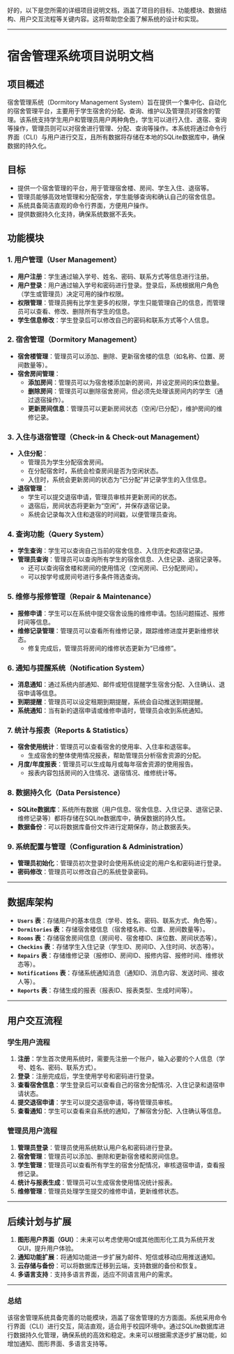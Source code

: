 好的，以下是您所需的详细项目说明文档，涵盖了项目的目标、功能模块、数据结构、用户交互流程等关键内容。这将帮助您全面了解系统的设计和实现。

---

# **宿舍管理系统项目说明文档**

## **项目概述**

宿舍管理系统（Dormitory Management System）旨在提供一个集中化、自动化的宿舍管理平台，主要用于学生宿舍的分配、查询、维护以及管理员对宿舍的管理。该系统支持学生用户和管理员用户两种角色，学生可以进行入住、退宿、查询等操作，管理员则可以对宿舍进行管理、分配、查询等操作。本系统将通过命令行界面（CLI）与用户进行交互，且所有数据将存储在本地的SQLite数据库中，确保数据的持久化。

## **目标**

- 提供一个宿舍管理的平台，用于管理宿舍楼、房间、学生入住、退宿等。
- 管理员能够高效地管理和分配宿舍，学生能够查询和确认自己的宿舍信息。
- 系统具备简洁直观的命令行界面，方便用户操作。
- 提供数据持久化支持，确保系统数据不丢失。

## **功能模块**

### **1. 用户管理（User Management）**

- **用户注册**：学生通过输入学号、姓名、密码、联系方式等信息进行注册。
- **用户登录**：用户通过输入学号和密码进行登录。登录后，系统根据用户角色（学生或管理员）决定可用的操作权限。
- **权限管理**：管理员拥有比学生更多的权限，学生只能管理自己的信息，而管理员可以查看、修改、删除所有学生的信息。
- **学生信息修改**：学生登录后可以修改自己的密码和联系方式等个人信息。

### **2. 宿舍管理（Dormitory Management）**

- **宿舍楼管理**：管理员可以添加、删除、更新宿舍楼的信息（如名称、位置、房间数量等）。
- **宿舍房间管理**：
    - **添加房间**：管理员可以为宿舍楼添加新的房间，并设定房间的床位数量。
    - **删除房间**：管理员可以删除宿舍房间，但必须先处理该房间内的学生（通过退宿操作）。
    - **更新房间信息**：管理员可以更新房间状态（空闲/已分配），维护房间的维修记录。

### **3. 入住与退宿管理（Check-in & Check-out Management）**

- **入住分配**：
    - 管理员为学生分配宿舍房间。
    - 在分配宿舍时，系统会检查房间是否为空闲状态。
    - 入住时，系统会更新房间的状态为“已分配”并记录学生的入住信息。
- **退宿管理**：
    - 学生可以提交退宿申请，管理员审核并更新房间的状态。
    - 退宿后，房间状态将更新为“空闲”，并保存退宿记录。
    - 系统会记录每次入住和退宿的时间戳，以便管理员查询。

### **4. 查询功能（Query System）**

- **学生查询**：学生可以查询自己当前的宿舍信息、入住历史和退宿记录。
- **管理员查询**：管理员可以查询所有学生的宿舍信息、入住记录、退宿记录等。
    - 还可以查询宿舍楼和房间的使用情况（空闲房间、已分配房间）。
    - 可以按学号或房间号进行多条件筛选查询。

### **5. 维修与报修管理（Repair & Maintenance）**

- **报修申请**：学生可以在系统中提交宿舍设施的维修申请。包括问题描述、报修时间等信息。
- **维修记录管理**：管理员可以查看所有维修记录，跟踪维修进度并更新维修状态。
    - 修复完成后，管理员将房间的维修状态更新为“已维修”。

### **6. 通知与提醒系统（Notification System）**

- **消息通知**：通过系统内部通知、邮件或短信提醒学生宿舍分配、入住确认、退宿申请等信息。
- **到期提醒**：管理员可以设定租期到期提醒，系统会自动推送到期提醒。
- **系统通知**：当有新的退宿申请或维修申请时，管理员会收到系统通知。

### **7. 统计与报表（Reports & Statistics）**

- **宿舍使用统计**：管理员可以查看宿舍的使用率、入住率和退宿率。
    - 生成宿舍的整体使用情况报表，帮助管理员分析宿舍资源的分配。
- **月度/年度报表**：管理员可以生成每月或每年宿舍资源的使用报告。
    - 报表内容包括房间的入住情况、退宿情况、维修统计等。

### **8. 数据持久化（Data Persistence）**

- **SQLite数据库**：系统所有数据（用户信息、宿舍信息、入住记录、退宿记录、维修记录等）都将存储在SQLite数据库中，确保数据的持久性。
- **数据备份**：可以将数据库备份文件进行定期保存，防止数据丢失。

### **9. 系统配置与管理（Configuration & Administration）**

- **管理员初始化**：管理员初次登录时会使用系统设定的用户名和密码进行登录。
- **密码修改**：管理员可以修改自己的系统登录密码。

---

## **数据库架构**

- **`Users` 表**：存储用户的基本信息（学号、姓名、密码、联系方式、角色等）。
- **`Dormitories` 表**：存储宿舍楼信息（宿舍楼名称、位置、房间数量等）。
- **`Rooms` 表**：存储宿舍房间信息（房间号、宿舍楼ID、床位数、房间状态等）。
- **`Checkins` 表**：存储学生入住记录（学生ID、房间ID、入住时间、状态等）。
- **`Repairs` 表**：存储维修记录（报修ID、房间ID、报修内容、报修时间、维修状态等）。
- **`Notifications` 表**：存储系统通知消息（通知ID、消息内容、发送时间、接收人等）。
- **`Reports` 表**：存储生成的报表（报表ID、报表类型、生成时间等）。

---

## **用户交互流程**

### **学生用户流程**

1. **注册**：学生首次使用系统时，需要先注册一个账户，输入必要的个人信息（学号、姓名、密码、联系方式）。
2. **登录**：注册完成后，学生使用学号和密码进行登录。
3. **查看宿舍信息**：学生登录后可以查看自己的宿舍分配情况、入住记录和退宿申请状态。
4. **提交退宿申请**：学生可以提交退宿申请，等待管理员审核。
5. **查看通知**：学生可以查看来自系统的通知，了解宿舍分配、入住确认等信息。

### **管理员用户流程**

1. **管理员登录**：管理员使用系统默认用户名和密码进行登录。
2. **宿舍管理**：管理员可以添加、删除和更新宿舍楼和房间信息。
3. **学生管理**：管理员可以查看所有学生的宿舍分配情况，审核退宿申请，查看报修记录。
4. **统计与报表生成**：管理员可以生成宿舍使用情况统计报表。
5. **维修管理**：管理员处理学生提交的维修申请，更新维修状态。

---

## **后续计划与扩展**

1. **图形用户界面（GUI）**：未来可以考虑使用Qt或其他图形化工具为系统开发GUI，提升用户体验。
2. **通知功能扩展**：将通知功能进一步扩展为邮件、短信或移动应用推送通知。
3. **云存储与备份**：可以将数据库迁移到云端，支持数据的备份和恢复。
4. **多语言支持**：支持多语言界面，适应不同语言用户的需求。

---

### **总结**

该宿舍管理系统具备完善的功能模块，涵盖了宿舍管理的方方面面。系统采用命令行界面（CLI）进行交互，简洁直观，适合用于校园环境中。通过SQLite数据库进行数据持久化管理，确保系统的高效和稳定。未来可以根据需求逐步扩展功能，如增加通知、图形界面、多语言支持等。